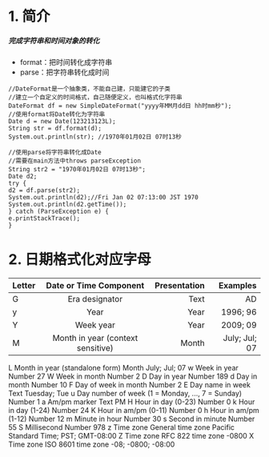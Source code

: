 # 1. 简介
  ##### 完成字符串和时间对象的转化 
  * format：把时间转化成字符串
  * parse：把字符串转化成时间
```
//DateFormat是一个抽象类，不能自己建，只能建它的子类
//建立一个自定义的时间格式，自己随便定义，也叫格式化字符串
DateFormat df = new SimpleDateFormat("yyyy年MM月dd日 hh时mm秒");
//使用format将Date转化为字符串
Date d = new Date(123213123L);
String str = df.format(d);
System.out.println(str); //1970年01月02日 07时13秒
		
//使用parse将字符串转化成Date
//需要在main方法中throws parseException
String str2 = "1970年01月02日 07时13秒";
Date d2;
try {
d2 = df.parse(str2);
System.out.println(d2);//Fri Jan 02 07:13:00 JST 1970
System.out.println(d2.getTime());
} catch (ParseException e) {
e.printStackTrace();
}
```

# 2. 日期格式化对应字母
|Letter	|Date or Time Component	|Presentation	|Examples|
| ------------- |:-------------:| -----:| -----:|
|G	|Era designator	|Text	|AD|
y	|Year	|Year	|1996; 96
Y	|Week year	|Year	|2009; 09
M	|Month in year (context sensitive)	|Month	|July; Jul; 07
L	Month in year (standalone form)	Month	July; Jul; 07
w	Week in year	Number	27
W	Week in month	Number	2
D	Day in year	Number	189
d	Day in month	Number	10
F	Day of week in month	Number	2
E	Day name in week	Text	Tuesday; Tue
u	Day number of week (1 = Monday, ..., 7 = Sunday)	Number	1
a	Am/pm marker	Text	PM
H	Hour in day (0-23)	Number	0
k	Hour in day (1-24)	Number	24
K	Hour in am/pm (0-11)	Number	0
h	Hour in am/pm (1-12)	Number	12
m	Minute in hour	Number	30
s	Second in minute	Number	55
S	Millisecond	Number	978
z	Time zone	General time zone	Pacific Standard Time; PST; GMT-08:00
Z	Time zone	RFC 822 time zone	-0800
X	Time zone	ISO 8601 time zone	-08; -0800; -08:00
